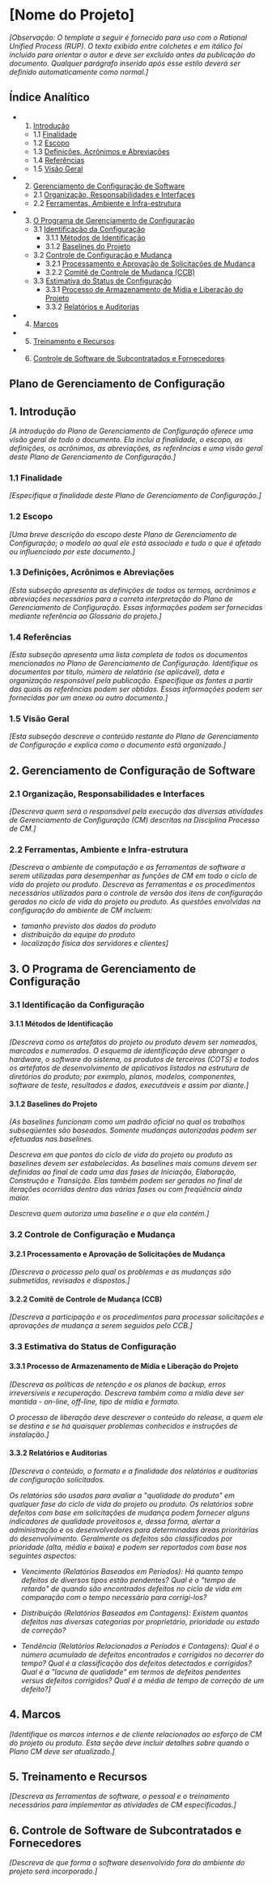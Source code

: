 <!-- Template do Plano de Gerenciamento de Configuração de Software versão em Markdown-->
[Nome do Projeto]
===================

*[Observação: O template a seguir é fornecido para uso com o Rational Unified Process (RUP). O texto exibido entre colchetes e em itálico foi incluído para orientar o autor e deve ser excluído antes da publicação do documento. Qualquer parágrafo inserido após esse estilo deverá ser definido automaticamente como normal.]*

Índice Analítico
----------------

* 1. [Introdução](#1-introdução)
    * 1.1 [Finalidade](#11-finalidade)
    * 1.2 [Escopo](#12-escopo)
    * 1.3 [Definições, Acrônimos e Abreviações](#13-definições-acrônimos-e-abreviações)
    * 1.4 [Referências](#14-referências)
    * 1.5 [Visão Geral](#15-visão-geral)
* 2. [Gerenciamento de Configuração de Software](#2-gerenciamento-de-configuração-de-software)
    * 2.1 [Organização, Responsabilidades e Interfaces](#21-organização-responsabilidades-e-interfaces)
    * 2.2 [Ferramentas, Ambiente e Infra-estrutura](#22-ferramentas-ambiente-e-infra-estrutura)
* 3. [O Programa de Gerenciamento de Configuração](#3-o-programa-de-gerenciamento-de-configuração)
    * 3.1 [Identificação da Configuração](#31-identificação-da-configuração)
        * 3.1.1 [Métodos de Identificação](#311-métodos-de-identificação)
        * 3.1.2 [Baselines do Projeto](#312-baselines-do-projeto)
    * 3.2 [Controle de Configuração e Mudança](#32-controle-de-configuração-e-mudança)
        * 3.2.1 [Processamento e Aprovação de Solicitações de Mudança](#321-processamento-e-aprovação-de-solicitações-de-mudança)
        * 3.2.2 [Comitê de Controle de Mudança (CCB)](#322-comitê-de-controle-de-mudança-ccb)
    * 3.3 [Estimativa do Status de Configuração](#33-estimativa-do-status-de-configuração)
        * 3.3.1 [Processo de Armazenamento de Mídia e Liberação do Projeto](#331-processo-de-armazenamento-de-mídia-e-liberação-do-projeto)
        * 3.3.2 [Relatórios e Auditorias](#332-relatórios-e-auditorias)
* 4. [Marcos](#4-marcos)
* 5. [Treinamento e Recursos](#5-treinamento-e-recursos)
* 6. [Controle de Software de Subcontratados e Fornecedores](#6-controle-de-software-de-subcontratados-e-fornecedores)

Plano de Gerenciamento de Configuração
--------------------------------------

## 1. Introdução

*[A introdução do Plano de Gerenciamento de Configuração  oferece uma visão geral de todo o documento. Ela inclui a finalidade, o escopo, as definições, os acrônimos, as abreviações, as referências e uma visão geral deste Plano de Gerenciamento de Configuração.]*

### 1.1 Finalidade

*[Especifique a finalidade deste Plano de Gerenciamento de Configuração.]*

### 1.2 Escopo

*[Uma breve descrição do escopo deste Plano de Gerenciamento de Configuração; o modelo ao qual ele está associado e tudo o que é afetado ou influenciado por este documento.]*

### 1.3 Definições, Acrônimos e Abreviações

*[Esta subseção apresenta as definições de todos os termos, acrônimos e abreviações necessários para a correta interpretação do Plano de Gerenciamento de Configuração.  Essas informações podem ser fornecidas mediante referência ao Glossário do projeto.]*

### 1.4 Referências

*[Esta subseção apresenta uma lista completa de todos os documentos mencionados no Plano de Gerenciamento de Configuração. Identifique os documentos por título, número de relatório (se aplicável), data e organização responsável pela publicação. Especifique as fontes a partir das quais as referências podem ser obtidas. Essas informações podem ser fornecidas por um anexo ou outro documento.]*

### 1.5 Visão Geral

*[Esta subseção descreve o conteúdo restante do Plano de Gerenciamento de Configuração e explica como o documento está organizado.]*

## 2. Gerenciamento de Configuração de Software

### 2.1 Organização, Responsabilidades e Interfaces

*[Descreva quem será o responsável pela execução das diversas atividades de Gerenciamento de Configuração (CM) descritas na Disciplina Processo de CM.]*

### 2.2 Ferramentas, Ambiente e Infra-estrutura

*[Descreva o ambiente de computação e as ferramentas de software a serem utilizadas para desempenhar as funções de CM em todo o ciclo de vida do projeto ou produto.
Descreva as ferramentas e os procedimentos necessários utilizados para o controle de versão dos itens de configuração gerados no ciclo de vida do projeto ou produto.
As questões envolvidas na configuração do ambiente de CM incluem:*
-	*tamanho previsto dos dados do produto*
-	*distribuição da equipe do produto*
-	*localização física dos servidores e clientes]*

## 3. O Programa de Gerenciamento de Configuração

### 3.1 Identificação da Configuração

#### 3.1.1 Métodos de Identificação

*[Descreva como os artefatos do projeto ou produto devem ser nomeados, marcados e numerados. O esquema de identificação deve abranger o hardware, o software do sistema, os produtos de terceiros (COTS) e todos os artefatos de desenvolvimento de aplicativos listados na estrutura de diretórios do produto; por exemplo, planos, modelos, componentes, software de teste, resultados e dados, executáveis e assim por diante.]*

#### 3.1.2 Baselines do Projeto

*[As baselines funcionam como um padrão oficial no qual os trabalhos subseqüentes são baseados. Somente mudanças autorizadas podem ser efetuadas nas baselines.*

*Descreva em que pontos do ciclo de vida do projeto ou produto as baselines devem ser estabelecidas. As baselines mais comuns devem ser definidas ao final de cada uma das fases de Iniciação, Elaboração, Construção e Transição. Elas também podem ser geradas no final de iterações ocorridas dentro das várias fases ou com freqüência ainda maior.*

*Descreva quem autoriza uma baseline e o que ela contém.]*

### 3.2 Controle de Configuração e Mudança

#### 3.2.1 Processamento e Aprovação de Solicitações de Mudança

*[Descreva o processo pelo qual os problemas e as mudanças são submetidos, revisados e dispostos.]*

#### 3.2.2 Comitê de Controle de Mudança (CCB)

*[Descreva a participação e os procedimentos para processar solicitações e aprovações de mudança a serem seguidos pelo CCB.]*

### 3.3 Estimativa do Status de Configuração

#### 3.3.1 Processo de Armazenamento de Mídia e Liberação do Projeto

*[Descreva as políticas de retenção e os planos de backup, erros irreversíveis e recuperação. Descreva também como a mídia deve ser mantida - on-line, off-line, tipo de mídia e formato.*

*O processo de liberação deve descrever o conteúdo do release, a quem ele se destina e se há quaisquer problemas conhecidos e instruções de instalação.]*

#### 3.3.2 Relatórios e Auditorias

*[Descreva o conteúdo, o formato e a finalidade dos relatórios e auditorias de configuração solicitados.*

*Os relatórios são usados para avaliar a "qualidade do produto" em qualquer fase do ciclo de vida do projeto ou produto. Os relatórios sobre defeitos com base em solicitações de mudança podem fornecer alguns indicadores de qualidade proveitosos e, dessa forma, alertar a administração e os desenvolvedores para determinadas áreas prioritárias do desenvolvimento. Geralmente os defeitos são classificados por prioridade (alta, média e baixa) e podem ser reportados com base nos seguintes aspectos:*

-	*Vencimento (Relatórios Baseados em Períodos): Há quanto tempo defeitos de diversos tipos estão pendentes? Qual é o "tempo de retardo" de quando são encontrados defeitos no ciclo de vida em comparação com o tempo necessário para corrigi-los?*

-	*Distribuição (Relatórios Baseados em Contagens): Existem quantos defeitos nas diversas categorias por proprietário, prioridade ou estado de correção?*

-	*Tendência (Relatórios Relacionados a Períodos e Contagens): Qual é o número acumulado de defeitos encontrados e corrigidos no decorrer do tempo? Qual é a classificação dos defeitos detectados e corrigidos? Qual é a "lacuna de qualidade" em termos de defeitos pendentes versus defeitos corrigidos? Qual é a média de tempo de correção de um defeito?]*

## 4. Marcos

*[Identifique os marcos internos e de cliente relacionados ao esforço de CM do projeto ou produto. Esta seção deve incluir detalhes sobre quando o Plano CM deve ser atualizado.]*

## 5. Treinamento e Recursos

*[Descreva as ferramentas de software, o pessoal e o treinamento necessários para implementar as atividades de CM especificadas.]*

## 6. Controle de Software de Subcontratados e Fornecedores

*[Descreva de que forma o software desenvolvido fora do ambiente do projeto será incorporado.]*
